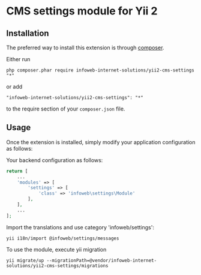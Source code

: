 CMS settings module for Yii 2
========================


Installation
------------

The preferred way to install this extension is through [composer](http://getcomposer.org/download/).

Either run

```
php composer.phar require infoweb-internet-solutions/yii2-cms-settings "*"
```

or add

```
"infoweb-internet-solutions/yii2-cms-settings": "*"
```

to the require section of your `composer.json` file.


Usage
-----

Once the extension is installed, simply modify your application configuration as follows:

Your backend configuration as follows:

```php
return [
    ...
    'modules' => [
        'settings' => [
            'class' => 'infoweb\settings\Module'
        ],
    ],
    ...
];
```

Import the translations and use category 'infoweb/settings':
```
yii i18n/import @infoweb/settings/messages
```

To use the module, execute yii migration
```
yii migrate/up --migrationPath=@vendor/infoweb-internet-solutions/yii2-cms-settings/migrations